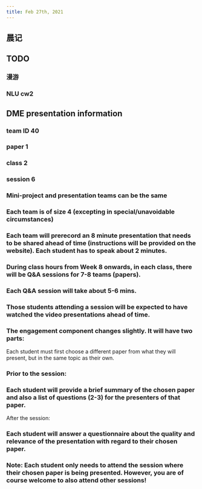 ```yaml
---
title: Feb 27th, 2021
---
```


## 晨记
## TODO
### 漫游
### NLU cw2
## DME presentation information
### team ID 40
### paper 1
### class 2
### session 6
### Mini-project and presentation teams can be the same
### Each team is of size 4 (excepting in special/unavoidable circumstances)
### Each team will prerecord an 8 minute presentation that needs to be shared ahead of time (instructions will be provided on the website). Each student has to speak about 2 minutes.
### During class hours from Week 8 onwards, in each class, there will be Q&A sessions for 7-8 teams (papers).
### Each Q&A session will take about 5-6 mins.
### Those students attending a session will be expected to have watched the video presentations ahead of time.
### The engagement component changes slightly. It will have two parts:
Each student must first choose a different paper from what they will present, but in the same topic as their own.
### Prior to the session:
### Each student will provide a brief summary of the chosen paper and also a list of questions (2-3) for the presenters of that paper.
After the session:
### Each student will answer a questionnaire about the quality and relevance of the presentation with regard to their chosen paper.
### Note: Each student only needs to attend the session where their chosen paper is being presented. However, you are of course welcome to also attend other sessions!
##
